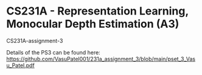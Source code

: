 # CS231A - Representation Learning, Monocular Depth Estimation (A3)
CS231A-assignment-3

Details of the PS3 can be found here: https://github.com/VasuPatel001/231a_assignment_3/blob/main/pset_3_Vasu_Patel.pdf
